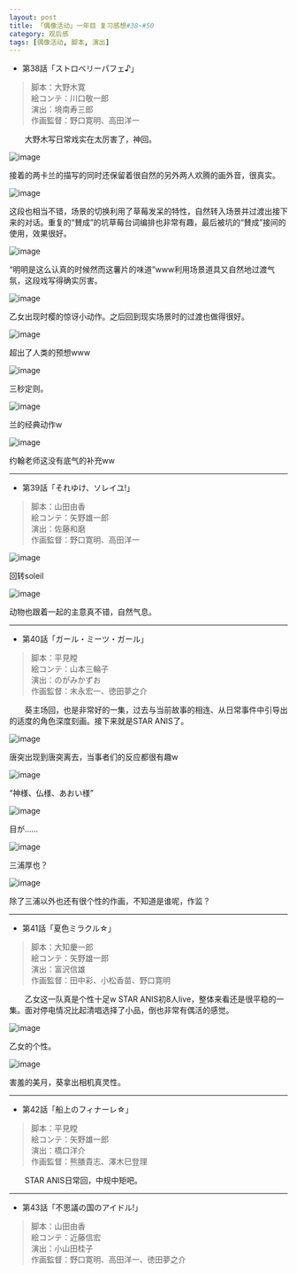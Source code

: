 ```yaml
---
layout: post
title: 「偶像活动」一年目 复习感想#38~#50
category: 观后感
tags: [偶像活动, 脚本, 演出]
---
```


* 第38話「ストロベリーパフェ♪」

> 脚本：大野木寛  
絵コンテ：川口敬一郎  
演出：境南寿三郎  
作画監督：野口寛明、高田洋一  

　　大野木写日常戏实在太厉害了，神回。

![image](//ws1.sinaimg.cn/large/97de980agy1fqnhn3rhjyj21hc0u0tii.jpg)

接着的两卡兰的描写的同时还保留着很自然的另外两人欢腾的画外音，很真实。

![image](//ws1.sinaimg.cn/large/97de980agy1fqnhoas54dj21hc0u0k33.jpg)

这段也相当不错，场景的切换利用了草莓发呆的特性，自然转入场景并过渡出接下来的对话。重复的“賛成”的坑草莓台词编排也非常有趣，最后被坑的“賛成”接间的使用，效果很好。

![image](//ws1.sinaimg.cn/large/97de980agy1fqnhs38pcnj21hc0u01ky.jpg)

“明明是这么认真的时候然而这薯片的味道”www利用场景道具又自然地过渡气氛，这段戏写得确实厉害。

![image](//ws1.sinaimg.cn/large/97de980agy1fqnhyf37s3j21hc0u0u0x.jpg)

乙女出现时樱的惊讶小动作。之后回到现实场景时的过渡也做得很好。

![image](//ws1.sinaimg.cn/large/97de980agy1fqni5knp5aj21hc0u07wi.jpg)

超出了人类的预想www

![image](//wx3.sinaimg.cn/large/97de980agy1fqnif3alx9j21hc0u0u0x.jpg)

三秒定则。

![image](//wx3.sinaimg.cn/large/97de980agy1fqnihdy226j21hc0u04qq.jpg)

兰的经典动作w

![image](//wx3.sinaimg.cn/large/97de980agy1fqnitv7y34j21hc0u0u0x.jpg)

约翰老师这没有底气的补充ww

-------

* 第39話「それゆけ、ソレイユ!」

> 脚本：山田由香  
絵コンテ：矢野雄一郎  
演出：佐藤和磨  
作画監督：野口寛明、高田洋一  


![image](//wx4.sinaimg.cn/large/97de980agy1fqonzqr24aj21hc0u0b2a.jpg)

回转soleil

![image](//wx2.sinaimg.cn/large/97de980agy1fqoo2dch2mj21hc0u01ky.jpg)

动物也跟着一起的主意真不错，自然气息。

-------

* 第40話「ガール・ミーツ・ガール」

> 脚本：平見瞠  
絵コンテ：山本三輪子  
演出：のがみかずお  
作画監督：末永宏一、徳田夢之介  

　　葵主场回，也是非常好的一集，过去与当前故事的相连、从日常事件中引导出的适度的角色深度刻画。接下来就是STAR ANIS了。

![image](//wx2.sinaimg.cn/large/97de980agy1fqpspt9gdpj21hc0u07wi.jpg)

唐突出现到唐突离去，当事者们的反应都很有趣w

![image](//wx1.sinaimg.cn/large/97de980agy1fqpsrrjiqkj21hc0u0b2a.jpg)

“神様、仏様、あおい様”

![image](//wx1.sinaimg.cn/large/97de980agy1fqpsytmr42j21hc0u0u0x.jpg)

目が……

![image](//wx1.sinaimg.cn/large/97de980agy1fqpta2te0dj21hc0u0qv5.jpg)

三浦厚也？

![image](//wx1.sinaimg.cn/large/97de980agy1fqptrjzm4pj20lc0nynk2.jpg)

除了三浦以外也还有很个性的作画，不知道是谁呢，作监？

-------

* 第41話「夏色ミラクル☆」

> 脚本：大知慶一郎  
絵コンテ：矢野雄一郎  
演出：富沢信雄  
作画監督：田中彩、小松香苗、野口寛明  

　　乙女这一队真是个性十足w STAR ANIS初8人live，整体来看还是很平稳的一集。面对停电情况比起清唱选择了小品，倒也非常有偶活的感觉。

![image](https://ws1.sinaimg.cn/large/97de980aly1fr0794heoxj21hc0u0n69.jpg)

乙女的个性。

![image](https://ws1.sinaimg.cn/large/97de980aly1fr077ym138j21h70f0qv5.jpg)

害羞的美月，葵拿出相机真灵性。

-------

* 第42話「船上のフィナーレ☆」

> 脚本：平見瞠  
絵コンテ：矢野雄一郎  
演出：橋口洋介  
作画監督：熊膳貴志、澤木巳登理  

　　STAR ANIS日常回，中规中矩吧。

-------

* 第43話「不思議の国のアイドル!」

> 脚本：山田由香  
絵コンテ：近藤信宏  
演出：小山田桂子  
作画監督：野口寛明、高田洋一、徳田夢之介  

